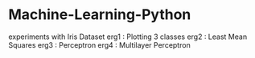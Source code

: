 # Machine-Learning-Python
 experiments with Iris Dataset
 erg1 : Plotting 3 classes
 erg2 : Least Mean Squares
 erg3 : Perceptron
 erg4 :  Multilayer Perceptron
